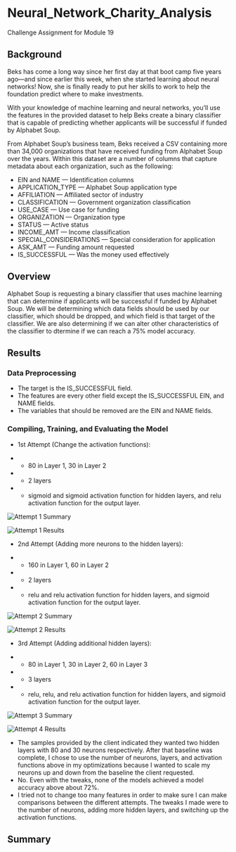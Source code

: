 # Neural_Network_Charity_Analysis
Challenge Assignment for Module 19

## Background
Beks has come a long way since her first day at that boot camp five years ago—and since earlier this week, when she started learning about neural networks! Now, she is finally ready to put her skills to work to help the foundation predict where to make investments.

With your knowledge of machine learning and neural networks, you’ll use the features in the provided dataset to help Beks create a binary classifier that is capable of predicting whether applicants will be successful if funded by Alphabet Soup.

From Alphabet Soup’s business team, Beks received a CSV containing more than 34,000 organizations that have received funding from Alphabet Soup over the years. Within this dataset are a number of columns that capture metadata about each organization, such as the following:

* EIN and NAME — Identification columns
* APPLICATION_TYPE — Alphabet Soup application type
* AFFILIATION — Affiliated sector of industry
* CLASSIFICATION — Government organization classification
* USE_CASE — Use case for funding
* ORGANIZATION — Organization type
* STATUS — Active status
* INCOME_AMT — Income classification
* SPECIAL_CONSIDERATIONS — Special consideration for application
* ASK_AMT — Funding amount requested
* IS_SUCCESSFUL — Was the money used effectively


## Overview
Alphabet Soup is requesting a binary classifier that uses machine learning that can determine if applicants will be successful if funded by Alphabet Soup. We will be determining which data fields should be used by our classifier, which should be dropped, and which field is that target of the classifier. We are also determining if we can alter other characteristics of the classifier to dtermine if we can reach a 75% model accuracy.


## Results

### Data Preprocessing
* The target is the IS_SUCCESSFUL field.
* The features are every other field except the IS_SUCCESSFUL EIN, and NAME fields.  
* The variables that should be removed are the EIN and NAME fields.

### Compiling, Training, and Evaluating the Model
* 1st Attempt (Change the activation functions): 

* *  80 in Layer 1, 30 in Layer 2
* *  2 layers
* *  sigmoid and sigmoid activation function for hidden layers, and relu activation function for the output layer.

![Attempt 1 Summary]()

![Attempt 1 Results]()


* 2nd Attempt (Adding more neurons to the hidden layers): 

* *  160 in Layer 1, 60 in Layer 2
* *  2 layers
* *  relu and relu activation function for hidden layers, and sigmoid activation function for the output layer.

![Attempt 2 Summary]()

![Attempt 2 Results]()


* 3rd Attempt (Adding additional hidden layers): 

* *  80 in Layer 1, 30 in Layer 2, 60 in Layer 3
* *  3 layers
* *  relu, relu, and relu activation function for hidden layers, and sigmoid activation function for the output layer.

![Attempt 3 Summary]()

![Attempt 4 Results]()


* The samples provided by the client indicated they wanted two hidden layers with 80 and 30 neurons respectively. After that baseline was complete, I chose to use the number of neurons, layers, and activation functions above in my optimizations because I wanted to scale my neurons up and down from the baseline the client requested. 
* No. Even with the tweaks, none of the models achieved a model accuracy above about 72%.
* I tried not to change too many features in order to make sure I can make comparisons between the different attempts. The tweaks I made were to the number of neurons, adding more hidden layers, and switching up the activation functions. 


## Summary